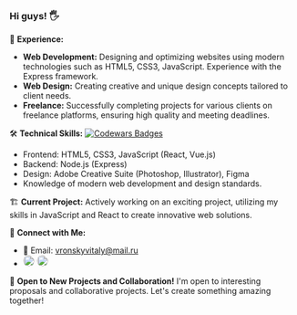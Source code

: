 ### Hi guys! 🖐️
  
💼 **Experience:**
- **Web Development:** Designing and optimizing websites using modern technologies such as HTML5, CSS3, JavaScript. Experience with the Express framework.
- **Web Design:** Creating creative and unique design concepts tailored to client needs.
- **Freelance:** Successfully completing projects for various clients on freelance platforms, ensuring high quality and meeting deadlines.

🛠️ **Technical Skills:**
[![Codewars Badges](https://www.codewars.com/users/vitalyvronsky/badges/small)](https://www.codewars.com/users/vitalyvronsky)
- Frontend: HTML5, CSS3, JavaScript (React, Vue.js)
- Backend: Node.js (Express)
- Design: Adobe Creative Suite (Photoshop, Illustrator), Figma
- Knowledge of modern web development and design standards.

🏗️ **Current Project:**
Actively working on an exciting project, utilizing my skills in JavaScript and React to create innovative web solutions.

🔗 **Connect with Me:**
- 📧 Email: [vronskyvitaly@mail.ru](mailto:vronskyvitaly@mail.ru)
- [<img src="https://upload.wikimedia.org/wikipedia/commons/thumb/8/82/Telegram_logo.svg/2048px-Telegram_logo.svg.png" alt="Telegram Icon" width="20" height="20" style="border-radius: 50%;">](https://t.me/vitalyvronsky) 
  [<img src="https://cdn-icons-png.flaticon.com/512/733/733585.png" alt="WhatsApp Icon" width="20" height="20" style="border-radius: 50%;">](https://wa.me/+79251313178)

🤝 **Open to New Projects and Collaboration!**
I'm open to interesting proposals and collaborative projects. Let's create something amazing together!













<!-- 
### Hi guys 🖐️  

💼 **Опыт:**
- **Веб-разработка:** Разработка и оптимизация веб-сайтов с использованием современных технологий, таких как HTML5, CSS3, JavaScript. Опыт работы с фреймворком Express.
- **Веб-дизайн:** Создание креативных и уникальных дизайн-концепций, адаптированных под потребности клиентов.
- **Фриланс:** Успешное выполнение проектов для разнообразных заказчиков на платформах фриланса, обеспечивая высокое качество и соблюдение сроков.

🛠️ **Технические навыки:**
- Frontend: HTML5, CSS3, JavaScript (React, Vue.js)
- Backend: Node.js (Express)
- Дизайн: Adobe Creative Suite (Photoshop, Illustrator), Figma
- Знание современных стандартов веб-разработки и дизайна.

🏗️ **Текущий проект:**
В настоящее время активно работаю над увлекательным проектом, используя свои знания JavaScript и React для создания инновационных веб-решений.

🔗 **Связь со мной:**
- 📧 Электронная почта: [vronskyvitaly@mail.ru](mailto:vronskyvitaly@mail.ru)

🤝 **Готов к новым проектам и сотрудничеству!**
Открыт для интересных предложений и совместных проектов. Давайте создадим нечто удивительное вместе!

<!-- 
### Hi guys 🖐️ 

- 😎 I’m @vronskyvitaly
- 👀 I’m interested in webdev.
- 📱 LinkedIn: [ваш LinkedIn]
- 🙇‍♂️ I’m currently learning JavaScript, REACT.
- 🤝 I’m looking to collaborate in learning frontend, looking for job offer for position of trainee or junior.
- 📫 How to reach me: <a href="mailto: vronskyvitaly@mail.ru">email</a>, or just a [telegram](https://t.me/vitalyvronsky) 


📂 **Портфолио:**
Посмотрите мои работы на [ссылка на портфолио], чтобы увидеть мои последние проекты и дизайн-концепции.
-->

<!--
**vronskyvitaly/vronskyvitaly** is a ✨ _special_ ✨ repository because its `README.md` (this file) appears on your GitHub profile.

Here are some ideas to get you started:

- 🔭 I’m currently working on ...
- 🌱 I’m currently learning ...
- 👯 I’m looking to collaborate on ...
- 🤔 I’m looking for help with ...
- 💬 Ask me about ...
- 📫 How to reach me: ...
- 😄 Pronouns: ...
- ⚡ Fun fact: ...

Для себя:
Сcылка как я это сделал https://habr.com/ru/post/649363/
Ссылка на редактор https://dillinger.io/
-->
